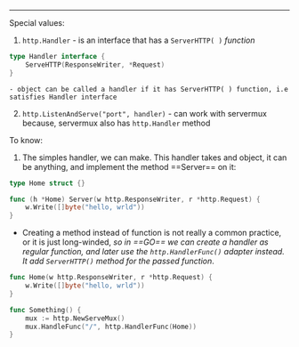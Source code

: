 ***
Special values:
1. `http.Handler` - is an interface that has a `ServerHTTP( )` *function*
```go
type Handler interface {
	ServeHTTP(ResponseWriter, *Request)
}
```
	- object can be called a handler if it has ServerHTTP( ) function, i.e satisfies Handler interface

2. `http.ListenAndServe("port", handler)` - can work with servermux because, servermux also has `http.Handler` method 

To know:
1. The simples handler, we can make. This handler takes and object, it can be anything, and implement the method ==Server== on it:
```go 
type Home struct {}

func (h *Home) Server(w http.ResponseWriter, r *http.Request) {
    w.Write([]byte("hello, wrld"))
}
```
- Creating a method instead of function is not really a common practice, or it is just long-winded, *so in ==GO== we can create a handler as regular function, and later use the `http.HandlerFunc()` adapter instead. It add `ServerHTTP()` method for the passed function*. 
```go
func Home(w http.ResponseWriter, r *http.Request) {
    w.Write([]byte("hello, wrld"))
}

func Something() {
    mux := http.NewServeMux()
    mux.HandleFunc("/", http.HandlerFunc(Home))
}
```